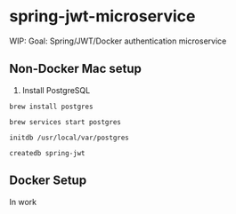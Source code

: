 # spring-jwt-microservice
WIP: Goal: Spring/JWT/Docker authentication microservice
## Non-Docker Mac setup
1. Install PostgreSQL

`brew install postgres`

`brew services start postgres`

`initdb /usr/local/var/postgres`

`createdb spring-jwt`
## Docker Setup
In work
